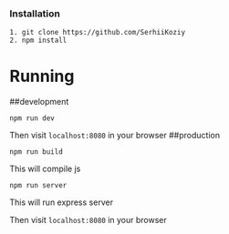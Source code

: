 


### Installation
````
1. git clone https://github.com/SerhiiKoziy
2. npm install
````

# Running
##development
````
npm run dev
````
Then visit `localhost:8080` in your browser
##production
````
npm run build
````
This will compile js

````
npm run server
````
This will run express server

Then visit `localhost:8080` in your browser
